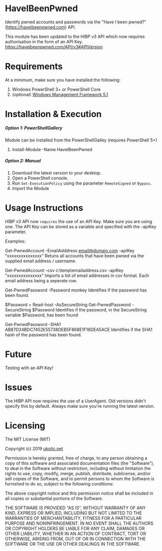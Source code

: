 HaveIBeenPwned
============================

Identify pwned accounts and passwords via the "Have I been pwned?" (https://haveibeenpwned.com) API.

This module has been updated to the HIBP v3 API which now requires authorisation in the form of an API Key.
https://haveibeenpwned.com/API/v3#APIVersion

# Requirements

At a minimum, make sure you have installed the following:

1. Windows PowerShell 3+ or PowerShell Core
2. (optional) [Windows Management Framework 5.1](https://www.microsoft.com/en-us/download/details.aspx?id=54616)

# Installation & Execution

##### Option 1: PowerShellGallery

Module can be installed from the PowerShellGalley (requires PowerShell 5+)
1. Install-Module -Name HaveIBeenPwned

##### Option 2: Manual

1. Download the latest version to your desktop.
2. Open a PowerShell console.
3. Run `Set-ExecutionPolicy` using the parameter `RemoteSigned` or `Bypass`.
4. Import the Module


# Usage Instructions

HIBP v3 API now `requires` the use of an API Key.  Make sure you are using one.
The API Key can be stored as a variable and specified with the -apiKey parameter.

Examples:

Get-PwnedAccount -EmailAdddress email@domain.com -apiKey "xxxxxxxxxxxxxxx"
Retuns all accounts that have been pwned via the supplied email address / username.

Get-PwnedAccount -csv c:\temp\emailaddress.csv -apiKey "xxxxxxxxxxxxxxx"
Imports a list of email addresses in csv format.  Each email address being a seperate row.

Get-PwnedPassword -Password monkey
Identifies if the password has been found.

$Password = Read-host -AsSecureString
Get-PwnedPassword -SecureString $Password
Identifies if the password, in the SecureString variable $Password, has been found

Get-PwnedPassword -SHA1 AB87D24BDC7452E55738DEB5F868E1F16DEA5ACE
Identifies if the SHA1 hash of the password has been found.

# Future

Testing with an API Key!

# Issues

The HIBP API now requires the use of a UserAgent.  Old versions didn't specify this by default.
Always make sure you're running the latest version.  

# Licensing

The MIT License (MIT)

Copyright (c) 2019 [ukotic.net](http://blog.ukotic.net)

Permission is hereby granted, free of charge, to any person obtaining a copy
of this software and associated documentation files (the "Software"), to deal
in the Software without restriction, including without limitation the rights
to use, copy, modify, merge, publish, distribute, sublicense, and/or sell
copies of the Software, and to permit persons to whom the Software is
furnished to do so, subject to the following conditions:

The above copyright notice and this permission notice shall be included in all
copies or substantial portions of the Software.

THE SOFTWARE IS PROVIDED "AS IS", WITHOUT WARRANTY OF ANY KIND, EXPRESS OR
IMPLIED, INCLUDING BUT NOT LIMITED TO THE WARRANTIES OF MERCHANTABILITY,
FITNESS FOR A PARTICULAR PURPOSE AND NONINFRINGEMENT. IN NO EVENT SHALL THE
AUTHORS OR COPYRIGHT HOLDERS BE LIABLE FOR ANY CLAIM, DAMAGES OR OTHER
LIABILITY, WHETHER IN AN ACTION OF CONTRACT, TORT OR OTHERWISE, ARISING FROM,
OUT OF OR IN CONNECTION WITH THE SOFTWARE OR THE USE OR OTHER DEALINGS IN THE
SOFTWARE.
